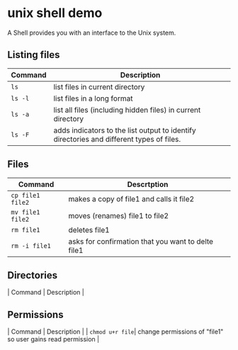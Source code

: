 # unix shell demo
A Shell provides you with an interface to the Unix system.

## Listing files
| Command | Description |
| --- | --- |
| `ls` | list files in current directory |
| `ls -l`	| list files in a long format |
| `ls -a` |	list all files (including hidden files) in current directory
| `ls -F` |	adds indicators to the list output to identify directories and different types of files.

## Files
| Command | Descrtption |
| --- | --- |
| `cp file1 file2` | makes a copy of file1 and calls it file2 |
| `mv file1 file2` | moves (renames) file1 to file2 |
| `rm file1` | deletes file1 |
| `rm -i file1` | asks for confirmation that you want to delte file1 |

## Directories
| Command | Description |

## Permissions
| Command | Description |
| `chmod u+r file`| change permissions of "file1" so user gains read permission |

